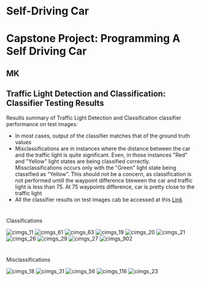 # **Self-Driving Car**
# **Capstone Project: Programming A Self Driving Car**

## MK

## Traffic Light Detection and Classification: Classifier Testing Results

Results summary of Traffic Light Detection and Classification classifier performance on test images:
- In most cases, output of the classifier matches that of the ground truth values
- Misclassifications are in instances where the distance between the car and the traffic light is quite significant. Even, in those instances "Red" and "Yellow" light states are being classified correctly. Missclassifications occurs only with the "Green" light state being classified as "Yellow". This should not be a concern, as classification is not performed untill the waypoint difference bteween the car and traffic light is less than 75. At 75 waypoints difference, car is pretty close to the traffic light
- All the classifier results on test images cab be accessed at this [Link](./CImages_Test/)

[//]: # (Image References)

[image1]: ./CImages_Test/cimgs_11.jpg "cimgs_11"
[image2]: ./CImages_Test/cimgs_61.jpg "cimgs_61"
[image3]: ./CImages_Test/cimgs_63.jpg "cimgs_63"
[image4]: ./CImages_Test/cimgs_19.jpg "cimgs_19"
[image5]: ./CImages_Test/cimgs_20.jpg "cimgs_20"
[image6]: ./CImages_Test/cimgs_21.jpg "cimgs_21"
[image7]: ./CImages_Test/cimgs_26.jpg "cimgs_26"
[image8]: ./CImages_Test/cimgs_29.jpg "cimgs_29"
[image9]: ./CImages_Test/cimgs_27.jpg "cimgs_27"
[image10]: ./CImages_Test/cimgs_902.jpg "cimgs_902"

[image11]: ./CImages_Test/cimgs_18.jpg "cimgs_18"
[image12]: ./CImages_Test/cimgs_31.jpg "cimgs_31"
[image13]: ./CImages_Test/cimgs_56.jpg "cimgs_56"
[image14]: ./CImages_Test/cimgs_116.jpg "cimgs_116"
[image15]: ./CImages_Test/cimgs_23.jpg "cimgs_23"

#
Classifications

![][image1]
![][image2]
![][image3]
![][image4]
![][image5]
![][image6]
![][image7]
![][image8]
![][image9]
![][image10]

#
Misclassifications

![][image11]
![][image12]
![][image13]
![][image14]
![][image15]

